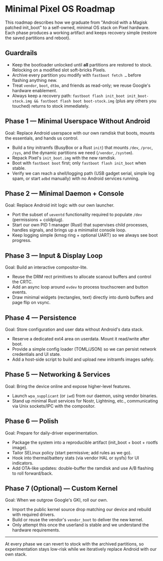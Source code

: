 # Minimal Pixel OS Roadmap

This roadmap describes how we graduate from "Android with a Magisk patched init_boot" to a self-owned, minimal OS stack on Pixel hardware. Each phase produces a working artifact and keeps recovery simple (restore the saved partitions and reboot).

## Guardrails
- Keep the bootloader unlocked until **all** partitions are restored to stock. Relocking on a modified slot soft-bricks Pixels.
- Archive every partition you modify with `fastboot fetch …` before flashing anything new.
- Treat `vendor`, `boot`, `dtbo`, and friends as read-only; we reuse Google's hardware enablement.
- Always keep a recovery path: `fastboot flash init_boot init_boot-stock.img && fastboot flash boot boot-stock.img` (plus any others you touched) returns to stock immediately.

## Phase 1 — Minimal Userspace Without Android
Goal: Replace Android userspace with our own ramdisk that boots, mounts the essentials, and hands us control.

- Build a tiny initramfs (BusyBox or a Rust `init`) that mounts `/dev`, `/proc`, `/sys`, and the dynamic partitions we need (`/vendor`, `/system`).
- Repack Pixel's `init_boot.img` with the new ramdisk.
- Boot with `fastboot boot` first; only `fastboot flash init_boot` when stable.
- Verify we can reach a shell/logging path (USB gadget serial, simple log spam, or start `adbd` manually) with no Android services running.

## Phase 2 — Minimal Daemon + Console
Goal: Replace Android init logic with our own launcher.

- Port the subset of `ueventd` functionality required to populate `/dev` (permissions + coldplug).
- Start our own PID 1 manager (Rust) that supervises child processes, handles signals, and brings up a minimalist console loop.
- Keep logging simple (kmsg ring + optional UART) so we always see boot progress.

## Phase 3 — Input & Display Loop
Goal: Build an interactive compositor-lite.

- Reuse the DRM rect primitives to allocate scanout buffers and control the CRTC.
- Add an async loop around `evdev` to process touchscreen and button events.
- Draw minimal widgets (rectangles, text) directly into dumb buffers and page flip on vsync.

## Phase 4 — Persistence
Goal: Store configuration and user data without Android's data stack.

- Reserve a dedicated ext4 area on userdata. Mount it read/write after boot.
- Provide a simple config loader (TOML/JSON) so we can persist network credentials and UI state.
- Add a host-side script to build and upload new initramfs images safely.

## Phase 5 — Networking & Services
Goal: Bring the device online and expose higher-level features.

- Launch `wpa_supplicant` (or `iwd`) from our daemon, using vendor binaries.
- Stand up minimal Rust services for Nostr, Lightning, etc., communicating via Unix sockets/IPC with the compositor.

## Phase 6 — Polish
Goal: Prepare for daily-driver experimentation.

- Package the system into a reproducible artifact (init_boot + boot + rootfs image).
- Tailor SELinux policy (start permissive; add rules as we go).
- Hook into thermal/battery stats (via vendor HAL or sysfs) for UI indicators.
- Add OTA-like updates: double-buffer the ramdisk and use A/B flashing to roll forward/back.

## Phase 7 (Optional) — Custom Kernel
Goal: When we outgrow Google's GKI, roll our own.

- Import the public kernel source drop matching our device and rebuild with required drivers.
- Build or reuse the vendor's `vendor_boot` to deliver the new kernel.
- Only attempt this once the userland is stable and we understand the hardware requirements.

---

At every phase we can revert to stock with the archived partitions, so experimentation stays low-risk while we iteratively replace Android with our own stack.
